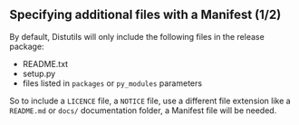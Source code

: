 ## Specifying additional files with a Manifest (1/2)

By default, Distutils will only include the following files in the release package:
- README.txt
- setup.py
- files listed in `packages` or `py_modules` parameters

So to include a `LICENCE` file, a `NOTICE` file, use a different file extension like a `README.md` or `docs/` documentation folder, a Manifest file will be needed.
